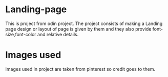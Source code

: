 # Landing-page
This is project from odin project. The project consists of making a Landing page design or layout of page is given by them and they also provide font-size,font-color and relative details.
# Images used
Images used in project are taken from pinterest so credit goes to them.